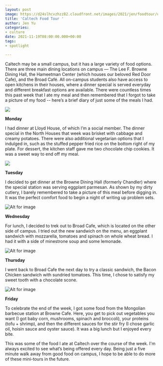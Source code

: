 ```yaml
---
layout: post
image: https://d24slhcvzhzz82.cloudfront.net/images/2021/jen/foodtour/unnamed.png
title: 'Caltech Food Tour '
author: Jen Yu
categories:
- culture
date: 2021-11-19T08:00:00.000+00:00
tags:
- spotlight

---
```

Caltech may be a small campus, but it has a large variety of food options. There are three main dining locations on campus — The Lee F. Browne Dining Hall, the Hameetman Center (which houses our beloved Red Door Cafe), and the Broad Café. All on-campus students also have access to open kitchens in their houses, where a dinner special is served everyday and different breakfast options are available. There were countless times this past week that I ate my meal and then remembered that I forgot to take a picture of my food -- here’s a brief diary of just some of the meals I had.


<img class="uk-align-center" src="https://ug-admissions-caltech-blog-publish.s3.us-west-1.amazonaws.com/images/2021/jen/foodtour/mon.png">

**Monday**

I had dinner at Lloyd House, of which I’m a social member. The dinner special in the North Houses that week was brisket with cabbage and creamy potatoes. There were also additional vegetarian options that I indulged in, such as the stuffed pepper fried rice on the bottom right of my plate. For dessert, the kitchen staff gave me two chocolate chip cookies. It was a sweet way to end off my meal.

<img class="uk-align-center" src="https://d24slhcvzhzz82.cloudfront.net/images/2021/jen/foodtour/tues.png">

**Tuesday**

I decided to get dinner at the Browne Dining Hall (formerly Chandler) where the special station was serving eggplant parmesan. As shown by my dirty cutlery, I barely remembered to take a picture of this meal before digging in. It was the perfect comfort food to begin a night of writing up problem sets.

<img class="uk-align-center" src="https://d24slhcvzhzz82.cloudfront.net/images/2021/jen/foodtour/wed.png" alt="Alt for image">

**Wednesday**

For lunch, I decided to trek out to Broad Cafe, which is located on the other side of campus. I tried out the new sandwich on the menu, an eggplant sandwich with mozzarella, tomatoes and spinach on whole wheat bread. I had it with a side of minestrone soup and some lemonade.

<img class="uk-align-center" src="https://d24slhcvzhzz82.cloudfront.net/images/2021/jen/foodtour/thurs.png" alt="Alt for image" >

**Thursday**

I went back to Broad Cafe the next day to try a classic sandwich, the Bacon Chicken sandwich with sundried tomatoes. This time, I chose to satisfy my sweet tooth with a chocolate scone.

<img class="uk-align-center" src="https://d24slhcvzhzz82.cloudfront.net/images/2021/jen/foodtour/fri.png" alt="Alt for image" >

**Friday**

To celebrate the end of the week, I got some food from the Mongolian barbecue station at Browne Cafe. Here, you get to pick out vegetables you want (I got baby corn, mushrooms, spinach and broccoli), your proteins (tofu + shrimp), and then the different sauces for the stir fry (I chose garlic oil, hoisin sauce and oyster sauce). It was a big lunch but I enjoyed every bite.

This was some of the food I ate at Caltech over the course of the week. I'm always excited to see what’s being offered every day. Being just a five minute walk away from good food on campus, I hope to be able to do more of these mini-tours in the future.